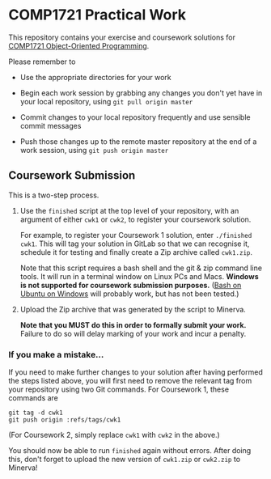 # COMP1721 Practical Work

This repository contains your exercise and coursework solutions for
[COMP1721 Object-Oriented Programming](http://comp1721.info).

Please remember to

* Use the appropriate directories for your work

* Begin each work session by grabbing any changes you don't yet have in your local repository, using `git pull origin master`

* Commit changes to your local repository frequently and use sensible commit messages

* Push those changes up to the remote master repository at the end of a work session, using `git push origin master`

## Coursework Submission

This is a two-step process.

1.  Use the `finished` script at the top level of your repository, with an
    argument of either `cwk1` or `cwk2`, to register your coursework solution.

    For example, to register your Coursework 1 solution, enter `./finished cwk1`.
    This will tag your solution in GitLab so that we can recognise it,
    schedule it for testing and finally create a Zip archive called `cwk1.zip`.

    Note that this script requires a bash shell and the git & zip command
    line tools.  It will run in a terminal window on Linux PCs and Macs.
    **Windows is not supported for coursework submission purposes.**
    ([Bash on Ubuntu on Windows](https://msdn.microsoft.com/en-gb/commandline/wsl/about)
    will probably work, but has not been tested.)

2.  Upload the Zip archive that was generated by the script to Minerva.

    **Note that you MUST do this in order to formally submit your work.**
    Failure to do so will delay marking of your work and incur a penalty.

### If you make a mistake...

If you need to make further changes to your solution after having performed
the steps listed above, you will first need to remove the relevant tag from
your repository using two Git commands.  For Coursework 1, these commands
are
```
git tag -d cwk1
git push origin :refs/tags/cwk1
```
(For Coursework 2, simply replace `cwk1` with `cwk2` in the above.)

You should now be able to run `finished` again without errors.  After doing
this, don't forget to upload the new version of `cwk1.zip` or `cwk2.zip`
to Minerva!

